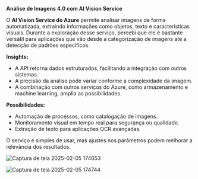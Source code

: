 **Análise de Imagens 4.0 com AI Vision Service**

O **AI Vision Service do Azure** permite analisar imagens de forma automatizada, extraindo informações como objetos, texto e características visuais. Durante a exploração desse serviço, percebi que ele é bastante versátil para aplicações que vão desde a categorização de imagens até a detecção de padrões específicos.  

**Insights:**  
- A API retorna dados estruturados, facilitando a integração com outros sistemas.  
- A precisão da análise pode variar conforme a complexidade da imagem.  
- A combinação com outros serviços do Azure, como armazenamento e machine learning, amplia as possibilidades.  

**Possibilidades:**  
- Automação de processos, como catalogação de imagens.  
- Monitoramento visual em tempo real para segurança ou qualidade.  
- Extração de texto para aplicações OCR avançadas.  

O serviço é simples de usar, mas ajustes nos parâmetros podem melhorar a relevância dos resultados.

![Captura de tela 2025-02-05 174653](https://github.com/user-attachments/assets/cb09bcbf-5923-4b9a-b5a9-57d2ce126c1c)

![Captura de tela 2025-02-05 174744](https://github.com/user-attachments/assets/4e3e2929-6fed-48e6-9e9f-805252ba2ce9)
